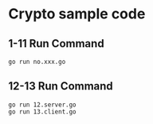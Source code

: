 # Crypto sample code

## 1-11 Run Command

```shell
go run no.xxx.go
```

## 12-13 Run Command

```shell
go run 12.server.go
go run 13.client.go
```
